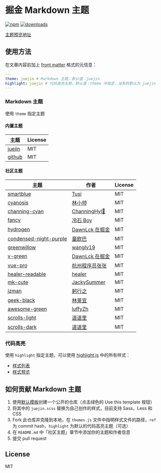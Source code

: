 # 掘金 Markdown 主题

[![npm](https://badgen.net/npm/v/juejin-markdown-themes)](https://npm.im/juejin-markdown-themes) [![downloads](https://badgen.net/npm/dt/juejin-markdown-themes)](https://npm.im/juejin-markdown-themes)

[主题预览地址](https://juejin-markdown-themes.netlify.app/)

## 使用方法

在文章内容前加上 [front matter](https://jekyllrb.com/docs/front-matter/) 格式的元信息：

```yaml
---
theme: juejin # Markdown 主题，默认值：juejin
highlight: juejin # 代码高亮主题，默认值：theme 中指定，没有则默认为 juejin
---

```

### Markdown 主题

使用 `theme` 指定主题

#### 内置主题

| 主题                                                            | License |
| --------------------------------------------------------------- | ------- |
| [juejin](https://github.com/xitu/juejin-markdown-theme-default) | MIT     |
| [github](https://github.com/sindresorhus/github-markdown-css)   | MIT     |

#### 社区主题

| 主题 | 作者 | License |
| --- | --- | --- |
| [smartblue](https://github.com/cumt-robin/juejin-markdown-theme-smart-blue) | [Tusi](https://juejin.cn/user/2752832847753085) | MIT |
| [cyanosis](https://github.com/linxsbox/juejin-markdown-theme-cyanosis) | [林小帅](https://juejin.cn/user/3175045313873943) | MIT |
| [channing-cyan](https://github.com/ChanningHan/juejin-markdown-theme-channing-cyan) | [ChanningHyl🙌](https://juejin.cn/user/2101921963839678) | MIT |
| [fancy](https://github.com/xrr2016/juejin-markdown-theme-fancy) | [冷石 Boy](https://juejin.cn/user/835284564445415) | MIT |
| [hydrogen](https://github.com/DawnLck/juejin-markdown-theme-hydrogen) | [DawnLck 在掘金](https://juejin.cn/user/1028798614345032) | MIT |
| [condensed-night-purple](https://github.com/Geekhyt/condensed-night-purple) | [童欧巴](https://juejin.cn/user/3491704662669469) | MIT |
| [greenwillow](https://github.com/wangly19/juejin-markdown-theme-greenwillow) | [wangly19](https://juejin.cn/user/4248168660735310) | MIT |
| [v-green](https://github.com/DawnLck/juejin-markdown-theme-v-green) | [DawnLck 在掘金](https://juejin.cn/user/1028798614345032) | MIT |
| [vue-pro](https://github.com/dunizb/juejin-markdown-themes) | [杭州程序员张张](https://juejin.cn/user/289926798645575) | MIT |
| [healer-readable](https://github.com/dunizb/juejin-markdown-theme-healer-readable) | [healer](https://juejin.cn/user/1415826709689208) | MIT |
| [mk-cute](https://github.com/Jacky-Summer/juejin-markdown-theme-mk-cute) | [JackySummer](https://juejin.cn/user/1257497033714477) | MIT |
| [jzman](https://github.com/jzmanu/juejin-markdown-theme-jzman) | [躬行之](https://juejin.cn/user/3526889030301325) | MIT |
| [geek-black](https://github.com/MageeLin/juejin-markdown-theme-geek-black) | [林景宜](https://juejin.cn/user/404232342875966) | MIT |
| [awesome-green](https://github.com/luffyZh/juejin-markdown-theme-awesome-green) | [luffyZh](https://juejin.cn/user/96412752681079) | MIT |
| [scrolls-light](https://github.com/daodaolee/juejin-markdown-theme-scrolls-light) | [道道里](https://juejin.cn/user/166781497122039) | MIT |
| [scrolls-dark](https://github.com/daodaolee/juejin-markdown-theme-scrolls-dark) | [道道里](https://juejin.cn/user/166781497122039) | MIT |

### 代码高亮

使用 `highlight` 指定主题，可以使用 [highlight.js](https://github.com/highlightjs/highlight.js) 中的所有样式：

- [样式列表](https://github.com/highlightjs/highlight.js/tree/master/src/styles)
- [样式预览](https://highlightjs.org/static/demo/)

## 如何贡献 Markdown 主题

1. 使用[默认模板](https://github.com/xitu/juejin-markdown-theme-default)创建一个公开的仓库（点击绿色的 Use this template 按钮）
2. 将其中的 `juejin.scss` 替换为自己创作的样式，目前支持 Sass，Less 和 CSS
3. Fork 此仓库并克隆到本地，在 `themes.js` 文件中指明样式文件的路径，`ref` 为 commit hash，`highlight` 为默认的代码高亮主题（可选）
4. 在 `README.md` 中「社区主题」章节中添加你的主题和作者信息
5. 提交 pull request

## License

MIT
